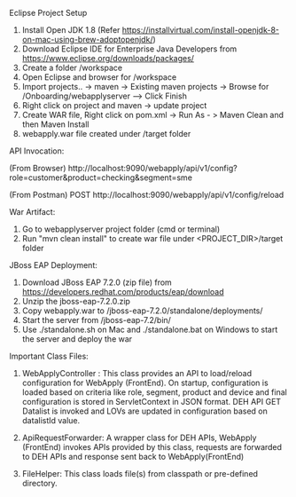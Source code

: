 Eclipse Project Setup

1. Install Open JDK 1.8 (Refer https://installvirtual.com/install-openjdk-8-on-mac-using-brew-adoptopenjdk/)
2. Download Eclipse IDE for Enterprise Java Developers from https://www.eclipse.org/downloads/packages/
3. Create a folder /workspace
4. Open Eclipse and browser for /workspace
5. Import projects.. -> maven -> Existing maven projects -> Browse for /Onboarding/webapplyserver --> Click Finish
6. Right click on project and maven -> update project
7. Create WAR file, Right click on pom.xml -> Run As - > Maven Clean and then Maven Install
8. webapply.war file created under /target folder

API Invocation:

(From Browser) http://localhost:9090/webapply/api/v1/config?role=customer&product=checking&segment=sme

(From Postman) POST http://localhost:9090/webapply/api/v1/config/reload

War Artifact:
1. Go to webapplyserver project folder (cmd or terminal)
2. Run "mvn clean install" to create war file under <PROJECT_DIR>/target folder

JBoss EAP Deployment:
1. Download JBoss EAP 7.2.0 (zip file) from https://developers.redhat.com/products/eap/download
2. Unzip the jboss-eap-7.2.0.zip
3. Copy webapply.war to /jboss-eap-7.2.0/standalone/deployments/
4. Start the server from /jboss-eap-7.2/bin/ 
5. Use ./standalone.sh on Mac and ./standalone.bat on Windows to start the server and deploy the war

Important Class Files:
1. WebApplyController : This class provides an API to load/reload configuration for WebApply (FrontEnd). 
On startup, configuration is loaded based on criteria like role, segment, product and device and final configuration is stored in 
ServletContext in JSON format. DEH API GET Datalist is invoked and LOVs are updated in configuration based on datalistId value.

2. ApiRequestForwarder: A wrapper class for DEH APIs, WebApply (FrontEnd) invokes APIs provided by this class, 
requests are forwarded to DEH APIs and response sent back to WebApply(FrontEnd)

3. FileHelper: This class loads file(s) from classpath or pre-defined directory.  
